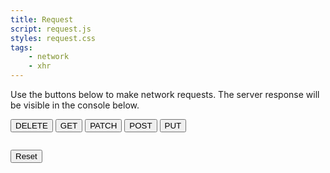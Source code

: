 ```yaml
---
title: Request
script: request.js
styles: request.css
tags:
    - network
    - xhr
---
```


Use the buttons below to make network requests. The server response will be visible in the console below.

<div id="request">
    <div data-button-container>
        <button data-method="DELETE">DELETE</button>
        <button data-method="GET">GET</button>
        <button data-method="PATCH">PATCH</button>
        <button data-method="POST">POST</button>
        <button data-method="PUT">PUT</button>
    </div>
    <pre data-output></pre>
    <button data-reset>Reset</button>
</div>